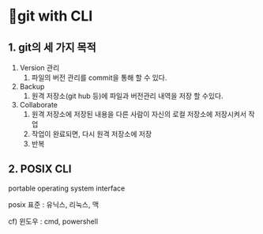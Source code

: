 # 🐙git with CLI



## 1. git의 세 가지 목적

1. Version 관리
   1. 파일의 버전 관리를 commit을 통해 할 수 있다.
2. Backup
   1. 원격 저장소(git hub 등)에 파일과 버전관리 내역을 저장 할 수있다. 
3. Collaborate
   1. 원격 저장소에 저장된 내용을 다른 사람이 자신의 로컬 저장소에 저장시켜서 작업
   2. 작업이 완료되면, 다시 원격 저장소에 저장
   3. 반복



## 2. POSIX CLI

portable operating system interface

posix 표준  :  유닉스, 리눅스, 맥

cf) 윈도우 : cmd, powershell